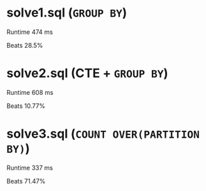# solve1.sql (`GROUP BY`)

Runtime 474 ms

Beats 28.5%

# solve2.sql (CTE + `GROUP BY`)

Runtime 608 ms

Beats 10.77%

# solve3.sql (`COUNT OVER(PARTITION BY)`)

Runtime 337 ms

Beats 71.47%
